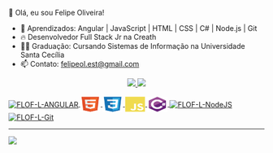 👋 Olá, eu sou Felipe Oliveira!
- 🏫 Aprendizados: Angular | JavaScript | HTML | CSS | C# | Node.js | Git 
- 🔥 Desenvolvedor Full Stack Jr na Creath
- 👨‍🎓 Graduação: Cursando Sistemas de Informação na Universidade Santa Cecília
- 📫 Contato: felipeol.est@gmail.com


<div align="center">
  <a href="https://github.com/ArthurPenha">
  <img height="150em" src="https://github-readme-stats.vercel.app/api?username=FLOF-L&show_icons=true&theme=dark&include_all_commits=true&count_private=true"/>
  <img height="150em" src="https://github-readme-stats.vercel.app/api/top-langs/?username=FLOF-L&layout=compact&langs_count=7&theme=dark"/>
</div>
  
 <div style="display: inline_block"><br>
   <img align="center" alt="FLOF-L-ANGULAR" height="30" width="40" src="https://cdn.jsdelivr.net/gh/devicons/devicon/icons/angularjs/angularjs-original.svg">
  <img align="center" alt="FLOF-L-HTML" height="30" width="40" src="https://raw.githubusercontent.com/devicons/devicon/master/icons/html5/html5-original.svg">
  <img align="center" alt="FLOF-L-CSS" height="30" width="40" src="https://raw.githubusercontent.com/devicons/devicon/master/icons/css3/css3-original.svg">
  <img align="center" alt="FLOF-L-Js" height="30" width="40" src="https://raw.githubusercontent.com/devicons/devicon/master/icons/javascript/javascript-plain.svg">
  <img align="center" alt="FLOF-L-Csharp" height="30" width="40" src="https://raw.githubusercontent.com/devicons/devicon/master/icons/csharp/csharp-original.svg">
  <img align="center" alt="FLOF-L-NodeJS" height="30" width="40" src="https://icongr.am/devicon/nodejs-original.svg?size=128&color=currentColor">
  <img align="center" alt="FLOF-L-Git" height="30" width="40" src="https://icongr.am/devicon/git-original.svg?size=128&color=currentColor">
 
</div>
 <hr>
 
 


<a href="https://www.linkedin.com/in/felipeoliveira0/" target="_blank"><img src="https://img.shields.io/badge/-LinkedIn-%230077B5?style=for-the-badge&logo=linkedin&logoColor=white" target="_blank"></a> </div><br>


<!---
FLOF-L/FLOF-L is a ✨ special ✨ repository because its `README.md` (this file) appears on your GitHub profile.
You can click the Preview link to take a look at your changes.
--->

